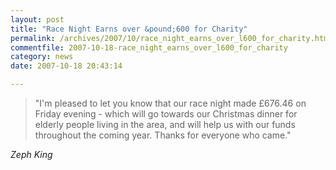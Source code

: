 ```yaml
---
layout: post
title: "Race Night Earns over &pound;600 for Charity"
permalink: /archives/2007/10/race_night_earns_over_l600_for_charity.html
commentfile: 2007-10-18-race_night_earns_over_l600_for_charity
category: news
date: 2007-10-18 20:43:14

---
```


> "I'm pleased to let you know that our race night made £676.46 on Friday evening - which will go towards our Christmas dinner for elderly people living in the area, and will help us with our funds throughout the coming year. Thanks for everyone who came."

<cite>Zeph King</cite>
